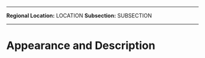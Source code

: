 _ _ _ 
**Regional Location:** LOCATION
**Subsection:** SUBSECTION
_ _ _
# Appearance and Description
# 